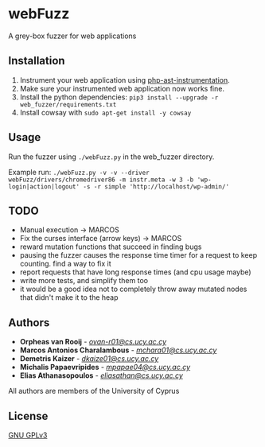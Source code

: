 # webFuzz

A grey-box fuzzer for web applications

## Installation

1. Instrument your web application using [php-ast-instrumentation](https://bitbucket.org/srecgrp/webfuzz_public/src/v1.0.0/instrumentor/).
2. Make sure your instrumented web application now works fine.
4. Install the python dependencies:  ```pip3 install --upgrade -r web_fuzzer/requirements.txt```
5. Install cowsay with ```sudo apt-get install -y cowsay```

## Usage

Run the fuzzer using `./webFuzz.py` in the web_fuzzer directory.

Example run: ```./webFuzz.py -v -v --driver webFuzz/drivers/chromedriver86 -m instr.meta -w 3 -b 'wp-login|action|logout' -s -r simple 'http://localhost/wp-admin/'```

## TODO
*  Manual execution -> MARCOS
*  Fix the curses interface (arrow keys) -> MARCOS
*  reward mutation functions that succeed in finding bugs
*  pausing the fuzzer causes the response time timer for a request to keep counting. find a way to fix it
*  report requests that have long response times (and cpu usage maybe)
*  write more tests, and simplify them too
*  it would be a good idea not to completely throw away mutated nodes that didn't make it to the heap 

## Authors

* **Orpheas van Rooij** - *ovan-r01@cs.ucy.ac.cy*
* **Marcos Antonios Charalambous** - *mchara01@cs.ucy.ac.cy*
* **Demetris Kaizer** - *dkaize01@cs.ucy.ac.cy*
* **Michalis Papaevripides** - *mpapae04@cs.ucy.ac.cy*
* **Elias Athanasopoulos** - *eliasathan@cs.ucy.ac.cy*

All authors are members of the University of Cyprus

## License
[GNU GPLv3](https://choosealicense.com/licenses/gpl-3.0/)
